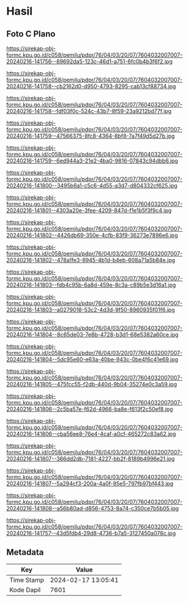 # Hasil

## Foto C Plano

https://sirekap-obj-formc.kpu.go.id/c058/pemilu/pdpr/76/04/03/20/07/7604032007007-20240216-141756--89692da5-123c-46d1-a751-6fc0b4b3f6f2.jpg

https://sirekap-obj-formc.kpu.go.id/c058/pemilu/pdpr/76/04/03/20/07/7604032007007-20240216-141758--cb2162d0-d950-4793-8295-cab13cf88734.jpg

https://sirekap-obj-formc.kpu.go.id/c058/pemilu/pdpr/76/04/03/20/07/7604032007007-20240216-141758--fdf03f0c-524c-43b7-8f59-23a9212bd77f.jpg

https://sirekap-obj-formc.kpu.go.id/c058/pemilu/pdpr/76/04/03/20/07/7604032007007-20240216-141759--47566375-8fc8-4364-8bf8-7a7f49d5d27b.jpg

https://sirekap-obj-formc.kpu.go.id/c058/pemilu/pdpr/76/04/03/20/07/7604032007007-20240216-141759--6ed944a3-21e2-4ba0-9816-07843c94dbb6.jpg

https://sirekap-obj-formc.kpu.go.id/c058/pemilu/pdpr/76/04/03/20/07/7604032007007-20240216-141800--3495b6a1-c5c6-4d55-a3d7-d804332cf625.jpg

https://sirekap-obj-formc.kpu.go.id/c058/pemilu/pdpr/76/04/03/20/07/7604032007007-20240216-141801--4303a20e-3fee-4209-847d-f1e1b5f3f9c4.jpg

https://sirekap-obj-formc.kpu.go.id/c058/pemilu/pdpr/76/04/03/20/07/7604032007007-20240216-141802--4426db69-350e-4cfb-83f9-36273e7896e6.jpg

https://sirekap-obj-formc.kpu.go.id/c058/pemilu/pdpr/76/04/03/20/07/7604032007007-20240216-141802--478a1fe3-8945-4b1d-b4eb-608a71a5b84e.jpg

https://sirekap-obj-formc.kpu.go.id/c058/pemilu/pdpr/76/04/03/20/07/7604032007007-20240216-141803--fdb4c95b-6a8d-459e-8c3a-c89b5e3d16a1.jpg

https://sirekap-obj-formc.kpu.go.id/c058/pemilu/pdpr/76/04/03/20/07/7604032007007-20240216-141803--a0279018-53c2-4d3d-9f50-8960935f01f6.jpg

https://sirekap-obj-formc.kpu.go.id/c058/pemilu/pdpr/76/04/03/20/07/7604032007007-20240216-141804--8c65de03-7e8b-4728-b3d1-68e5382a60ce.jpg

https://sirekap-obj-formc.kpu.go.id/c058/pemilu/pdpr/76/04/03/20/07/7604032007007-20240216-141804--5dc95e60-e63a-40be-943c-0be4f6c41e69.jpg

https://sirekap-obj-formc.kpu.go.id/c058/pemilu/pdpr/76/04/03/20/07/7604032007007-20240216-141805--475fcc55-f2db-440d-9b04-35274e0c3a59.jpg

https://sirekap-obj-formc.kpu.go.id/c058/pemilu/pdpr/76/04/03/20/07/7604032007007-20240216-141806--2c5ba57e-f62d-4966-ba8e-f613f2c50ef8.jpg

https://sirekap-obj-formc.kpu.go.id/c058/pemilu/pdpr/76/04/03/20/07/7604032007007-20240216-141806--cba56ee8-76e4-4caf-a0cf-465272c83a62.jpg

https://sirekap-obj-formc.kpu.go.id/c058/pemilu/pdpr/76/04/03/20/07/7604032007007-20240216-141807--366dd2db-7181-4227-bb2f-8189b4996e21.jpg

https://sirekap-obj-formc.kpu.go.id/c058/pemilu/pdpr/76/04/03/20/07/7604032007007-20240216-141807--5a294cf3-200a-4a0f-95e5-797fb97bf443.jpg

https://sirekap-obj-formc.kpu.go.id/c058/pemilu/pdpr/76/04/03/20/07/7604032007007-20240216-141808--a56b80ad-d856-4753-8a74-c350ce7b5b05.jpg

https://sirekap-obj-formc.kpu.go.id/c058/pemilu/pdpr/76/04/03/20/07/7604032007007-20240216-141757--43d5fdb4-29d8-4736-b7a5-3127450a078c.jpg


## Metadata

| Key        | Value               |
| ---------- | ------------------- |
| Time Stamp | 2024-02-17 13:05:41 |
| Kode Dapil | 7601                |



